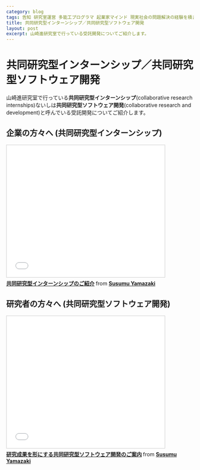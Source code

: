 ```yaml
---
category: blog
tags: 告知 研究室運営 多能工プログラマ 起業家マインド 現実社会の問題解決の経験を積ませる
title: 共同研究型インターンシップ／共同研究型ソフトウェア開発
layout: post
excerpt: 山崎進研究室で行っている受託開発についてご紹介します。
---
```

# 共同研究型インターンシップ／共同研究型ソフトウェア開発

山崎進研究室で行っている**共同研究型インターンシップ**(collaborative research internships)ないしは**共同研究型ソフトウェア開発**(collaborative research and development)と呼んでいる受託開発についてご紹介します。

## 企業の方々へ (共同研究型インターンシップ)

<iframe src="//www.slideshare.net/slideshow/embed_code/key/coJPNI235pyP1R" width="425" height="355" frameborder="0" marginwidth="0" marginheight="0" scrolling="no" style="border:1px solid #CCC; border-width:1px; margin-bottom:5px; max-width: 100%;" allowfullscreen> </iframe> <div style="margin-bottom:5px"> <strong> <a href="//www.slideshare.net/zacky1972/ss-53112384" title="共同研究型インターンシップのご紹介" target="_blank">共同研究型インターンシップのご紹介</a> </strong> from <strong><a href="//www.slideshare.net/zacky1972" target="_blank">Susumu Yamazaki</a></strong> </div>

## 研究者の方々へ (共同研究型ソフトウェア開発)

<iframe src="//www.slideshare.net/slideshow/embed_code/key/hGWIw1rouczZX8" width="425" height="355" frameborder="0" marginwidth="0" marginheight="0" scrolling="no" style="border:1px solid #CCC; border-width:1px; margin-bottom:5px; max-width: 100%;" allowfullscreen> </iframe> <div style="margin-bottom:5px"> <strong> <a href="//www.slideshare.net/zacky1972/ss-53112476" title="研究成果を形にする共同研究型ソフトウェア開発のご案内" target="_blank">研究成果を形にする共同研究型ソフトウェア開発のご案内</a> </strong> from <strong><a href="//www.slideshare.net/zacky1972" target="_blank">Susumu Yamazaki</a></strong> </div>
